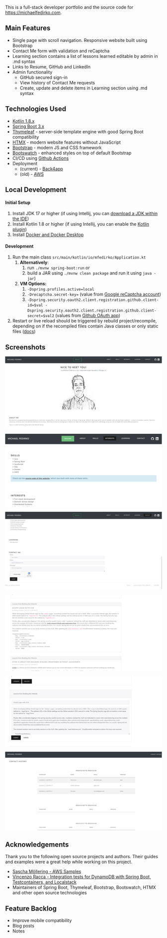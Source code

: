 This is a full-stack developer portfolio and the source code for https://michaelfedirko.com.

## Main Features
- Single page with scroll navigation. Responsive website built using Bootstrap
- Contact Me form with validation and reCaptcha
- Learning section contains a list of lessons learned editable by admin in .md syntax
- Links to Resume, GitHub and LinkedIn
- Admin functionality
  - GitHub secured sign-in
  - View history of Contact Me requests
  - Create, update and delete items in Learning section using .md syntax

## Technologies Used
- [Kotlin 1.8.x](https://kotlinlang.org/) 
- [Spring Boot 3.x](https://spring.io/projects/spring-boot)
- [Thymeleaf](https://www.thymeleaf.org/) - server-side template engine with good Spring Boot compatibility
- [HTMX](https://htmx.org/) - modern website features without JavaScript
- [Bootstrap](https://getbootstrap.com/) - modern JS and CSS framework
- [Bootswatch](https://bootswatch.com/) - enhanced styles on top of default Bootstrap
- CI/CD using [Github Actions](./.github/workflows)
- Deployment 
  - (current) - [Back4app](https://www.back4app.com/)
  - (old) - [AWS](./aws/cloudformation/master.yaml)

## Local Development
#### Initial Setup
1. Install JDK 17 or higher (if using Intellij, you can [download a JDK within the IDE](https://www.jetbrains.com/guide/java/tips/download-jdk/))
2. Install Kotlin 1.8 or higher (if using Intellij, you can enable the [Kotlin plugin](https://plugins.jetbrains.com/plugin/6954-kotlin))
3. Install [Docker and Docker Desktop](https://docs.docker.com/get-docker/)

#### Development
1. Run the main class `src/main/kotlin/io/mfedirko/Application.kt` 
   1. **Alternatively**: 
      1) run `./mvnw spring-boot:run` or 
      2) build a JAR using `./mvnw clean package` and run it using `java -jar`) 
   2. **VM Options:** 
      1. `-Dspring.profiles.active=local`
      2. `-Drecaptcha.secret-key=` (value from [Google reCaptcha account](https://www.google.com/recaptcha/about/))
      3. `-Dspring.security.oauth2.client.registration.github.client-id=$val -Dspring.security.oauth2.client.registration.github.client-secret=$val2` (values from [Github OAuth app](https://docs.github.com/en/apps/oauth-apps/building-oauth-apps/creating-an-oauth-app))
2. Restart or live reload should be triggered by rebuild project/recompile, depending on if the recompiled files contain Java classes or only static files 
([docs](https://docs.spring.io/spring-boot/docs/current/reference/html/using.html#using.devtools.livereload))

## Screenshots

![Home page top](./docs/images/home-page.png)

![Home page middle](./docs/images/home-page-middle.png)

![Contact form](./docs/images/contact-section.png)

![Learning](./docs/images/learning.png)

![Admin Learning](./docs/images/admin-learning.png)

![Admin contact history](./docs/images/admin-contact-history.png)

## Acknowledgements
Thank you to the following open source projects and authors. 
Their guides and examples were a great help while working on this project. 
- [Sascha Möllering - AWS Samples](https://github.com/aws-samples/reactive-refarch-cloudformation/tree/master)
- [Vincenzo Racca - Integration tests for DynamoDB with Spring Boot, Testcontainers, and Localstack](https://www.vincenzoracca.com/en/blog/framework/spring/testcontainers-localstack/)
- Maintainers of Spring Boot, Thymeleaf, Bootstrap, Bootswatch, HTMX and other open source technologies  

## Feature Backlog
- Improve mobile compatibility
- Blog posts
- Notes
